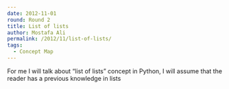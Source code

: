 ```yaml
---
date: 2012-11-01
round: Round 2
title: List of lists
author: Mostafa Ali
permalink: /2012/11/list-of-lists/
tags:
  - Concept Map
---
```

For me I will talk about &#8220;list of lists&#8221; concept in Python, I will assume that the reader has a previous knowledge in lists

